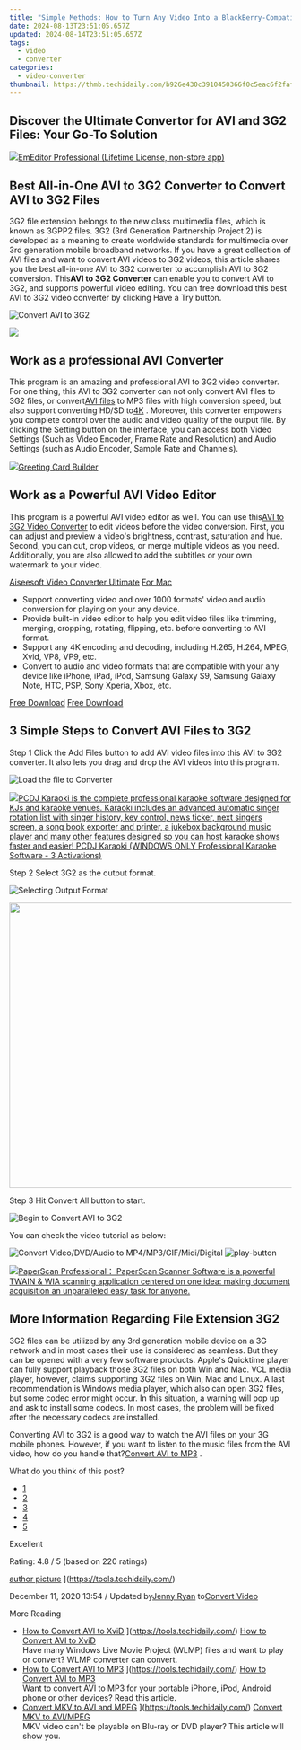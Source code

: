 ```yaml
---
title: "Simple Methods: How to Turn Any Video Into a BlackBerry-Compatible Format"
date: 2024-08-13T23:51:05.657Z
updated: 2024-08-14T23:51:05.657Z
tags:
  - video
  - converter
categories:
  - video-converter
thumbnail: https://thmb.techidaily.com/b926e430c3910450366f0c5eac6f2faf425580bfe11541a9628c11209d7640f5.jpg
---
```


## Discover the Ultimate Convertor for AVI and 3G2 Files: Your Go-To Solution

<!-- affiliate ads begin -->
<a href="https://shop.emeditor.com/order/checkout.php?PRODS=4631722&QTY=1&AFFILIATE=108875&CART=1"><img src="https://www.emeditor.com/wp-content/uploads/2023/05/frontpage2-2048x588.webp" border="0">EmEditor Professional (Lifetime License, non-store app)</a>
<!-- affiliate ads end -->
## Best All-in-One AVI to 3G2 Converter to Convert AVI to 3G2 Files

 3G2 file extension belongs to the new class multimedia files, which is known as 3GPP2 files. 3G2 (3rd Generation Partnership Project 2) is developed as a meaning to create worldwide standards for multimedia over 3rd generation mobile broadband networks. If you have a great collection of AVI files and want to convert AVI videos to 3G2 videos, this article shares you the best all-in-one AVI to 3G2 converter to accomplish AVI to 3G2 conversion. This**AVI to 3G2 Converter** can enable you to convert AVI to 3G2, and supports powerful video editing. You can free download this best AVI to 3G2 video converter by clicking Have a Try button.

![Convert AVI to 3G2](https://www.aiseesoft.com/images/total-video-converter/avi-to-3g2.jpg)

<!-- affiliate ads begin -->
<a href="https://store.movavi.com/affiliate.php?ACCOUNT=MOVAVI&AFFILIATE=108875&PATH=https%3A%2F%2Fwww.movavi.com%3FAFFILIATE%3D108875%26RESOURCE%3DMovavi%2BScreen%2BRecorder%2Bbox"><img src="https://mcusercontent.com/0885a03ded3d480dca9287f12/images/f026b149-fc7c-fd54-5f3e-1460bbb19b6b.jpg" border="0"></a>
<!-- affiliate ads end -->
## Work as a professional AVI Converter

 This program is an amazing and professional AVI to 3G2 video converter. For one thing, this AVI to 3G2 converter can not only convert AVI files to 3G2 files, or convert[AVI files](https://tools.techidaily.com/) to MP3 files with high conversion speed, but also support converting HD/SD to[4K](https://tools.techidaily.com/) . Moreover, this converter empowers you complete control over the audio and video quality of the output file. By clicking the Setting button on the interface, you can access both Video Settings (Such as Video Encoder, Frame Rate and Resolution) and Audio Settings (such as Audio Encoder, Sample Rate and Channels).

<!-- affiliate ads begin -->
<a href="https://secure.2checkout.com/order/checkout.php?PRODS=2067133&QTY=1&AFFILIATE=108875&CART=1"><img src="https://www.pearlmountainsoft.com/n_img/product/gcb/banScrn.jpg" border="0">Greeting Card Builder</a>
<!-- affiliate ads end -->
## Work as a Powerful AVI Video Editor

 This program is a powerful AVI video editor as well. You can use this[AVI to 3G2 Video Converter](https://tools.techidaily.com/aiseesoft/video-converter-ultimate/) to edit videos before the video conversion. First, you can adjust and preview a video's brightness, contrast, saturation and hue. Second, you can cut, crop videos, or merge multiple videos as you need. Additionally, you are also allowed to add the subtitles or your own watermark to your video.

[Aiseesoft Video Converter Ultimate](https://tools.techidaily.com/aiseesoft/video-converter-ultimate/) [For Mac](https://tools.techidaily.com/aiseesoft/video-converter-ultimate/)

* Support converting video and over 1000 formats' video and audio conversion for playing on your any device.
* Provide built-in video editor to help you edit video files like trimming, merging, cropping, rotating, flipping, etc. before converting to AVI format.
* Support any 4K encoding and decoding, including H.265, H.264, MPEG, Xvid, VP8, VP9, etc.
* Convert to audio and video formats that are compatible with your any device like iPhone, iPad, iPod, Samsung Galaxy S9, Samsung Galaxy Note, HTC, PSP, Sony Xperia, Xbox, etc.

[Free Download](https://secure.2checkout.com/order/cart.php?PRODS=4575878&QTY=1&AFFILIATE=108875) [Free Download](https://secure.2checkout.com/order/cart.php?PRODS=4594445&QTY=1&AFFILIATE=108875)

## 3 Simple Steps to Convert AVI Files to 3G2

Step 1 Click the Add Files button to add AVI video files into this AVI to 3G2 converter. It also lets you drag and drop the AVI videos into this program.

![Load the file to Converter](https://www.aiseesoft.com/images/video-converter-ultimate/add-file.jpg)
<!-- affiliate ads begin -->
<a href="https://shop.pcdj.com/order/checkout.php?PRODS=4698832&QTY=1&AFFILIATE=108875&CART=1"> <img src="https://secure.avangate.com/images/merchant/47f4b6321e9fd8e8f7326a6adc1a7c1e/products/karaoki-new-searchresultspane.jpg" border="0">PCDJ Karaoki is the complete professional karaoke software designed for KJs and karaoke venues. Karaoki includes an advanced automatic singer rotation list with singer history, key control, news ticker, next singers screen, a song book exporter and printer, a jukebox background music player and many other features designed so you can host karaoke shows faster and easier! 
 PCDJ Karaoki (WINDOWS ONLY Professional Karaoke Software - 3 Activations)</a>
<!-- affiliate ads end -->

Step 2 Select 3G2 as the output format.

![Selecting Output Format](https://www.aiseesoft.com/images/video-converter-ultimate/add.jpg)
<!-- affiliate ads begin -->
<a href="https://coinrule.sjv.io/c/5597632/1958379/18409" target="_top" id="1958379"><img src="//a.impactradius-go.com/display-ad/18409-1958379" border="0" alt="" width="856" height="508"/></a><img height="0" width="0" src="https://imp.pxf.io/i/5597632/1958379/18409" style="position:absolute;visibility:hidden;" border="0" />
<!-- affiliate ads end -->

Step 3 Hit Convert All button to start.

![Begin to Convert AVI to 3G2](https://www.aiseesoft.com/images/video-converter-ultimate/avi-to-divx.jpg)

You can check the video tutorial as below:

![Convert Video/DVD/Audio to MP4/MP3/GIF/Midi/Digital](https://www.aiseesoft.com/images/youtube-video/video-convert-video-dvd-audio.jpg) ![play-button](https://www.aiseesoft.com/images/play-button.png)
<!-- affiliate ads begin -->
<a href="https://secure.2checkout.com/order/checkout.php?PRODS=37540879&QTY=1&AFFILIATE=108875&CART=1"><img src="https://paperscan.orpalis.com/img/content/You_prefer_to_use.png" border="0">PaperScan Professional： PaperScan Scanner Software is a powerful TWAIN & WIA scanning application centered on one idea: making document acquisition an unparalleled easy task for anyone.</a>
<!-- affiliate ads end -->

## More Information Regarding File Extension 3G2

 3G2 files can be utilized by any 3rd generation mobile device on a 3G network and in most cases their use is considered as seamless. But they can be opened with a very few software products. Apple's Quicktime player can fully support playback those 3G2 files on both Win and Mac. VCL media player, however, claims supporting 3G2 files on Win, Mac and Linux. A last recommendation is Windows media player, which also can open 3G2 files, but some codec error might occur. In this situation, a warning will pop up and ask to install some codecs. In most cases, the problem will be fixed after the necessary codecs are installed.

 Converting AVI to 3G2 is a good way to watch the AVI files on your 3G mobile phones. However, if you want to listen to the music files from the AVI video, how do you handle that?[Convert AVI to MP3](https://tools.techidaily.com/) .

What do you think of this post?

* [1](https://tools.techidaily.com/)
* [2](https://tools.techidaily.com/)
* [3](https://tools.techidaily.com/)
* [4](https://tools.techidaily.com/)
* [5](https://tools.techidaily.com/)

Excellent

Rating: 4.8 / 5 (based on 220 ratings)

[author picture](https://www.aiseesoft.com/images/author/jenny.png) ](https://tools.techidaily.com/)

 December 11, 2020 13:54 / Updated by[Jenny Ryan](https://tools.techidaily.com/) to[Convert Video](https://tools.techidaily.com/)

More Reading

* [How to Convert AVI to XviD](https://www.aiseesoft.com/images/more-reading/avi-to-xvid-s.jpg) ](https://tools.techidaily.com/) [How to Convert AVI to XviD](https://tools.techidaily.com/)  
 Have many Windows Live Movie Project (WLMP) files and want to play or convert? WLMP converter can convert.
* [How to Convert AVI to MP3](https://www.aiseesoft.com/images/more-reading/avi-to-mp3-s.jpg) ](https://tools.techidaily.com/) [How to Convert AVI to MP3](https://tools.techidaily.com/)  
 Want to convert AVI to MP3 for your portable iPhone, iPod, Android phone or other devices? Read this article.
* [Convert MKV to AVI and MPEG](https://www.aiseesoft.com/images/more-reading/asf-to-wmv-s.jpg) ](https://tools.techidaily.com/) [Convert MKV to AVI/MPEG](https://tools.techidaily.com/)  
 MKV video can't be playable on Blu-ray or DVD player? This article will show you.

<ins class="adsbygoogle"
     style="display:block"
     data-ad-format="autorelaxed"
     data-ad-client="ca-pub-7571918770474297"
     data-ad-slot="1223367746"></ins>



<ins class="adsbygoogle"
     style="display:block"
     data-ad-client="ca-pub-7571918770474297"
     data-ad-slot="8358498916"
     data-ad-format="auto"
     data-full-width-responsive="true"></ins>
